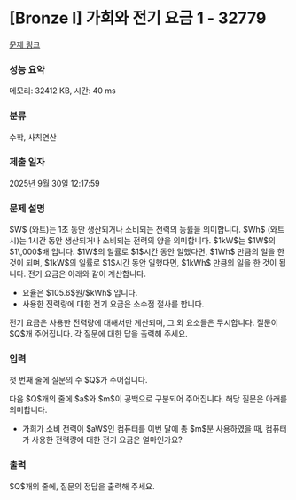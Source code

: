 # [Bronze I] 가희와 전기 요금 1 - 32779 

[문제 링크](https://www.acmicpc.net/problem/32779) 

### 성능 요약

메모리: 32412 KB, 시간: 40 ms

### 분류

수학, 사칙연산

### 제출 일자

2025년 9월 30일 12:17:59

### 문제 설명

<p>$W$ (와트)는 1초 동안 생산되거나 소비되는 전력의 능률을 의미합니다. $Wh$ (와트시)는 1시간 동안 생산되거나 소비되는 전력의 양을 의미합니다. $1kW$는 $1W$의 $1\,000$배 입니다. $1W$의 일률로 $1$시간 동안 일했다면, $1Wh$ 만큼의 일을 한 것이 되며, $1kW$의 일률로 $1$시간 동안 일했다면, $1kWh$ 만큼의 일을 한 것이 됩니다. 전기 요금은 아래와 같이 계산합니다.</p>

<ul>
	<li>요율은 $105.6$원/$kWh$ 입니다.</li>
	<li>사용한 전력량에 대한 전기 요금은 소수점 절사를 합니다.</li>
</ul>

<p>전기 요금은 사용한 전력량에 대해서만 계산되며, 그 외 요소들은 무시합니다. 질문이 $Q$개 주어집니다. 각 질문에 대한 답을 출력해 주세요.</p>

### 입력 

 <p>첫 번째 줄에 질문의 수 $Q$가 주어집니다.</p>

<p>다음 $Q$개의 줄에 $a$와 $m$이 공백으로 구분되어 주어집니다. 해당 질문은 아래를 의미합니다.</p>

<ul>
	<li>가희가 소비 전력이 $aW$인 컴퓨터를 이번 달에 총 $m$분 사용하였을 때, 컴퓨터가 사용한 전력량에 대한 전기 요금은 얼마인가요?</li>
</ul>

### 출력 

 <p>$Q$개의 줄에, 질문의 정답을 출력해 주세요.</p>

